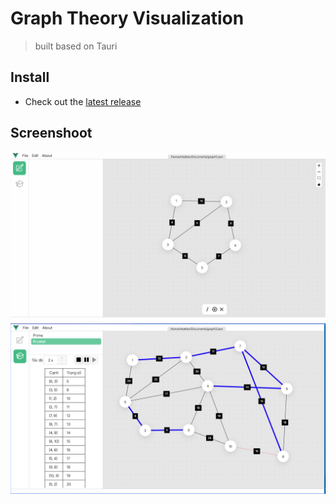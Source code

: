 # Graph Theory Visualization
> built based on Tauri

## Install
- Check out the [latest release](https://github.com/nhat-tien/graph-theory/releases)

## Screenshoot
![minhhoa1](./minhhoa1.png)
![minhhoa2](./minhhoa2.png)

